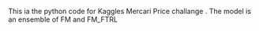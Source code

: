 This ia the python code for Kaggles Mercari Price challange . The model is an ensemble of FM and FM_FTRL